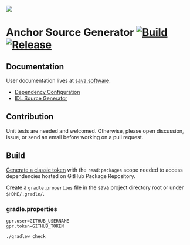 ![](https://github.com/sava-software/sava/blob/003cf88b3cd2a05279027557f23f7698662d2999/assets/images/solana_java_cup.svg)

# Anchor Source Generator [![Build](https://github.com/sava-software/anchor-src-gen/actions/workflows/gradle.yml/badge.svg)](https://github.com/sava-software/anchor-src-gen/actions/workflows/gradle.yml) [![Release](https://github.com/sava-software/anchor-src-gen/actions/workflows/release.yml/badge.svg)](https://github.com/sava-software/anchor-src-gen/actions/workflows/release.yml)

## Documentation

User documentation lives at [sava.software](https://sava.software/).

* [Dependency Configuration](https://sava.software/quickstart)
* [IDL Source Generator](https://sava.software/utilities/anchor-src-gen)

## Contribution

Unit tests are needed and welcomed. Otherwise, please open discussion, issue, or send an email before working on a pull
request.

## Build

[Generate a classic token](https://github.com/settings/tokens) with the `read:packages` scope needed to access
dependencies hosted on GitHub Package Repository.

Create a `gradle.properties` file in the sava project directory root or under `$HOME/.gradle/`.

### gradle.properties

```properties
gpr.user=GITHUB_USERNAME
gpr.token=GITHUB_TOKEN
```

```shell
./gradlew check
```
